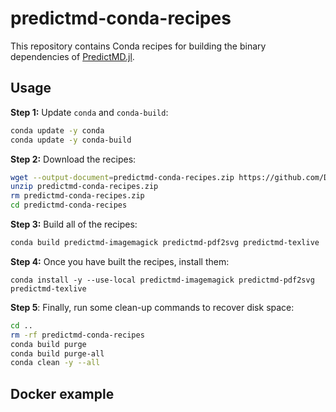 # predictmd-conda-recipes

This repository contains Conda recipes for building the binary dependencies of [PredictMD.jl](https://github.com/bcbi/PredictMD.jl).

## Usage

**Step 1:** Update ```conda``` and ```conda-build```:
```bash
conda update -y conda
conda update -y conda-build
```

**Step 2:** Download the recipes:
```bash
wget --output-document=predictmd-conda-recipes.zip https://github.com/DilumAluthge/predictmd-conda-recipes/archive/master.zip
unzip predictmd-conda-recipes.zip
rm predictmd-conda-recipes.zip
cd predictmd-conda-recipes
```
**Step 3:** Build all of the recipes:
```bash
conda build predictmd-imagemagick predictmd-pdf2svg predictmd-texlive
```

**Step 4:** Once you have built the recipes, install them:
```
conda install -y --use-local predictmd-imagemagick predictmd-pdf2svg predictmd-texlive
```

**Step 5**: Finally, run some clean-up commands to recover disk space:
```bash
cd ..
rm -rf predictmd-conda-recipes
conda build purge
conda build purge-all
conda clean -y --all
```

## Docker example
